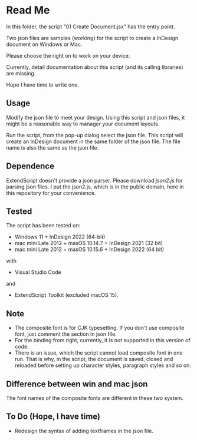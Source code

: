 # Read Me

In this folder, the script "01 Create Document.jsx" has the entry point.

Two json files are samples (working) for the script to create a InDesign document on Windows or Mac.

Please choose the right on to work on your device.



Currently, detail documentation about this script (and its calling libraries) are missing.

Hope I have time to write one.

## Usage
Modify the json file to meet your design. Using this script and json files, it might be a reasonable way to manager your document layouts.

Run the script, from the pop-up dialog select the json file. This script will create an InDesign document in the same folder of the json file. The file name is also the same as the json file.

## Dependence
ExtendScript doesn't provide a json parser. Please download *json2.js* for parsing json files.
I put the json2.js, which is in the public domain,  here in this repository for your convenience.

## Tested

The script has been tested on:

* Windows 11 + InDesign 2022 (64-bit)
* mac mini Late 2012 + masOS 10.14.7 + InDesign 2021 (32 bit)
* mac mini Late 2012 + masOS 10.15.6 + InDesign 2022 (64 bit)

with 
* Visual Studio Code

and 
* ExtendScript Toolkit (excluded macOS 15).

## Note
* The composite font is for CJK typesetting.
If you don't use composite font, just comment the section in json file.
* For the binding from right, currently, it is not supported in this version of code.
* There is an issue, which the script cannot load composite font in one run. That is why, in the script, the document is saved, closed and reloaded before setting up character styles, paragraph styles and so on.

## Difference between win and mac json
The font names of the composite fonts are different in these two system.

## To Do (Hope, I have time)
* Redesign the syntax of adding textframes in the json file.
